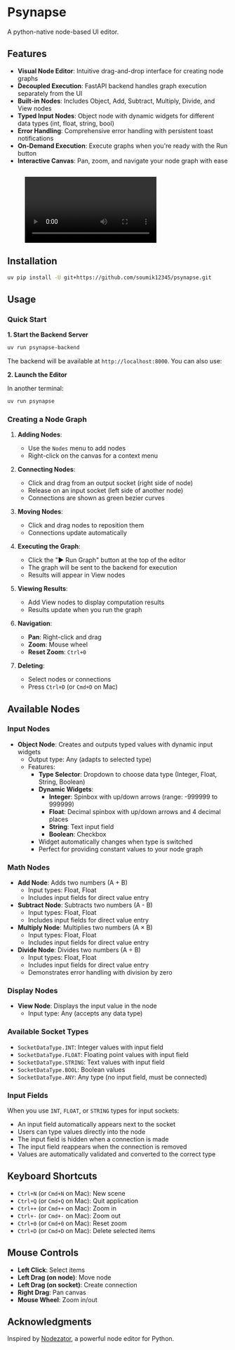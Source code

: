 # Psynapse

A python-native node-based UI editor.

## Features

- **Visual Node Editor**: Intuitive drag-and-drop interface for creating node graphs
- **Decoupled Execution**: FastAPI backend handles graph execution separately from the UI
- **Built-in Nodes**: Includes Object, Add, Subtract, Multiply, Divide, and View nodes
- **Typed Input Nodes**: Object node with dynamic widgets for different data types (int, float, string, bool)
- **Error Handling**: Comprehensive error handling with persistent toast notifications
- **On-Demand Execution**: Execute graphs when you're ready with the Run button
- **Interactive Canvas**: Pan, zoom, and navigate your node graph with ease

![]()

<figure class="video_container">
  <video controls="true" allowfullscreen="true">
    <source src="assets/demo.mp4" type="video/mp4">
  </video>
</figure>

## Installation

```bash
uv pip install -U git+https://github.com/soumik12345/psynapse.git
```

## Usage

### Quick Start

**1. Start the Backend Server**

```bash
uv run psynapse-backend
```

The backend will be available at `http://localhost:8000`. You can also use:

**2. Launch the Editor**

In another terminal:

```bash
uv run psynapse
```

### Creating a Node Graph

1. **Adding Nodes**: 
   - Use the `Nodes` menu to add nodes
   - Right-click on the canvas for a context menu
   
2. **Connecting Nodes**:
   - Click and drag from an output socket (right side of node)
   - Release on an input socket (left side of another node)
   - Connections are shown as green bezier curves

3. **Moving Nodes**:
   - Click and drag nodes to reposition them
   - Connections update automatically

4. **Executing the Graph**:
   - Click the "▶ Run Graph" button at the top of the editor
   - The graph will be sent to the backend for execution
   - Results will appear in View nodes

5. **Viewing Results**:
   - Add View nodes to display computation results
   - Results update when you run the graph

6. **Navigation**:
   - **Pan**: Right-click and drag
   - **Zoom**: Mouse wheel
   - **Reset Zoom**: `Ctrl+0`

7. **Deleting**:
   - Select nodes or connections
   - Press `Ctrl+D` (or `Cmd+D` on Mac)

## Available Nodes

### Input Nodes

- **Object Node**: Creates and outputs typed values with dynamic input widgets
  - Output type: Any (adapts to selected type)
  - Features:
    - **Type Selector**: Dropdown to choose data type (Integer, Float, String, Boolean)
    - **Dynamic Widgets**:
      - **Integer**: Spinbox with up/down arrows (range: -999999 to 999999)
      - **Float**: Decimal spinbox with up/down arrows and 4 decimal places
      - **String**: Text input field
      - **Boolean**: Checkbox
    - Widget automatically changes when type is switched
    - Perfect for providing constant values to your node graph

### Math Nodes

- **Add Node**: Adds two numbers (A + B)
  - Input types: Float, Float
  - Includes input fields for direct value entry
- **Subtract Node**: Subtracts two numbers (A - B)
  - Input types: Float, Float
  - Includes input fields for direct value entry
- **Multiply Node**: Multiplies two numbers (A × B)
  - Input types: Float, Float
  - Includes input fields for direct value entry
- **Divide Node**: Divides two numbers (A ÷ B)
  - Input types: Float, Float
  - Includes input fields for direct value entry
  - Demonstrates error handling with division by zero

### Display Nodes

- **View Node**: Displays the input value in the node
  - Input type: Any (accepts any data type)


### Available Socket Types

- `SocketDataType.INT`: Integer values with input field
- `SocketDataType.FLOAT`: Floating point values with input field
- `SocketDataType.STRING`: Text values with input field
- `SocketDataType.BOOL`: Boolean values
- `SocketDataType.ANY`: Any type (no input field, must be connected)

### Input Fields

When you use `INT`, `FLOAT`, or `STRING` types for input sockets:
- An input field automatically appears next to the socket
- Users can type values directly into the node
- The input field is hidden when a connection is made
- The input field reappears when the connection is removed
- Values are automatically validated and converted to the correct type

## Keyboard Shortcuts

- `Ctrl+N` (or `Cmd+N` on Mac): New scene
- `Ctrl+Q` (or `Cmd+Q` on Mac): Quit application
- `Ctrl++` (or `Cmd++` on Mac): Zoom in
- `Ctrl+-` (or `Cmd+-` on Mac): Zoom out
- `Ctrl+0` (or `Cmd+0` on Mac): Reset zoom
- `Ctrl+D` (or `Cmd+D` on Mac): Delete selected items

## Mouse Controls

- **Left Click**: Select items
- **Left Drag (on node)**: Move node
- **Left Drag (on socket)**: Create connection
- **Right Drag**: Pan canvas
- **Mouse Wheel**: Zoom in/out

## Acknowledgments

Inspired by [Nodezator](https://github.com/IndiePython/nodezator), a powerful node editor for Python.
